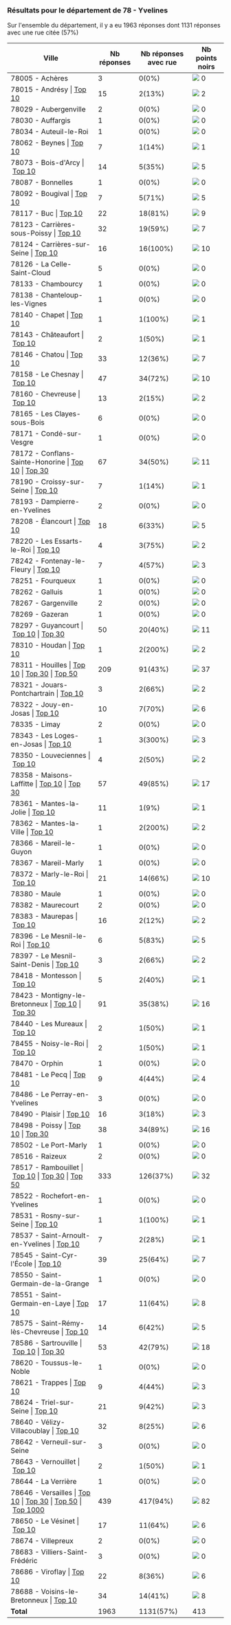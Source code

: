 ### Résultats pour le département de 78 - Yvelines

Sur l'ensemble du département, il y a eu 1963 réponses dont 1131 réponses avec une rue citée (57%)

| Ville | Nb réponses | Nb réponses avec rue | Nb points noirs |
|-------------|-------------|----------------------|-----------------|
|78005 - Achères|3|0(0%)|<img src="../../img/bar_0.gif" />&nbsp;0|
|78015 - Andrésy&nbsp;&#124;&nbsp;<a href='78015 - Andrésy_top2.md'>Top 10</a>|15|2(13%)|<img src="../../img/bar_0.gif" />&nbsp;2|
|78029 - Aubergenville|2|0(0%)|<img src="../../img/bar_0.gif" />&nbsp;0|
|78030 - Auffargis|1|0(0%)|<img src="../../img/bar_0.gif" />&nbsp;0|
|78034 - Auteuil-le-Roi|1|0(0%)|<img src="../../img/bar_0.gif" />&nbsp;0|
|78062 - Beynes&nbsp;&#124;&nbsp;<a href='78062 - Beynes_top1.md'>Top 10</a>|7|1(14%)|<img src="../../img/bar_0.gif" />&nbsp;1|
|78073 - Bois-d'Arcy&nbsp;&#124;&nbsp;<a href='78073 - Bois-d_Arcy_top5.md'>Top 10</a>|14|5(35%)|<img src="../../img/bar_1.gif" />&nbsp;5|
|78087 - Bonnelles|1|0(0%)|<img src="../../img/bar_0.gif" />&nbsp;0|
|78092 - Bougival&nbsp;&#124;&nbsp;<a href='78092 - Bougival_top5.md'>Top 10</a>|7|5(71%)|<img src="../../img/bar_1.gif" />&nbsp;5|
|78117 - Buc&nbsp;&#124;&nbsp;<a href='78117 - Buc_top9.md'>Top 10</a>|22|18(81%)|<img src="../../img/bar_2.gif" />&nbsp;9|
|78123 - Carrières-sous-Poissy&nbsp;&#124;&nbsp;<a href='78123 - Carrières-sous-Poissy_top7.md'>Top 10</a>|32|19(59%)|<img src="../../img/bar_1.gif" />&nbsp;7|
|78124 - Carrières-sur-Seine&nbsp;&#124;&nbsp;<a href='78124 - Carrières-sur-Seine_top10.md'>Top 10</a>|16|16(100%)|<img src="../../img/bar_2.gif" />&nbsp;10|
|78126 - La Celle-Saint-Cloud|5|0(0%)|<img src="../../img/bar_0.gif" />&nbsp;0|
|78133 - Chambourcy|1|0(0%)|<img src="../../img/bar_0.gif" />&nbsp;0|
|78138 - Chanteloup-les-Vignes|1|0(0%)|<img src="../../img/bar_0.gif" />&nbsp;0|
|78140 - Chapet&nbsp;&#124;&nbsp;<a href='78140 - Chapet_top1.md'>Top 10</a>|1|1(100%)|<img src="../../img/bar_0.gif" />&nbsp;1|
|78143 - Châteaufort&nbsp;&#124;&nbsp;<a href='78143 - Châteaufort_top1.md'>Top 10</a>|2|1(50%)|<img src="../../img/bar_0.gif" />&nbsp;1|
|78146 - Chatou&nbsp;&#124;&nbsp;<a href='78146 - Chatou_top7.md'>Top 10</a>|33|12(36%)|<img src="../../img/bar_1.gif" />&nbsp;7|
|78158 - Le Chesnay&nbsp;&#124;&nbsp;<a href='78158 - Le Chesnay_top10.md'>Top 10</a>|47|34(72%)|<img src="../../img/bar_2.gif" />&nbsp;10|
|78160 - Chevreuse&nbsp;&#124;&nbsp;<a href='78160 - Chevreuse_top2.md'>Top 10</a>|13|2(15%)|<img src="../../img/bar_0.gif" />&nbsp;2|
|78165 - Les Clayes-sous-Bois|6|0(0%)|<img src="../../img/bar_0.gif" />&nbsp;0|
|78171 - Condé-sur-Vesgre|1|0(0%)|<img src="../../img/bar_0.gif" />&nbsp;0|
|78172 - Conflans-Sainte-Honorine&nbsp;&#124;&nbsp;<a href='78172 - Conflans-Sainte-Honorine_top10.md'>Top 10</a>&nbsp;&#124;&nbsp;<a href='78172 - Conflans-Sainte-Honorine_top11.md'>Top 30</a>|67|34(50%)|<img src="../../img/bar_2.gif" />&nbsp;11|
|78190 - Croissy-sur-Seine&nbsp;&#124;&nbsp;<a href='78190 - Croissy-sur-Seine_top1.md'>Top 10</a>|7|1(14%)|<img src="../../img/bar_0.gif" />&nbsp;1|
|78193 - Dampierre-en-Yvelines|2|0(0%)|<img src="../../img/bar_0.gif" />&nbsp;0|
|78208 - Élancourt&nbsp;&#124;&nbsp;<a href='78208 - Élancourt_top5.md'>Top 10</a>|18|6(33%)|<img src="../../img/bar_1.gif" />&nbsp;5|
|78220 - Les Essarts-le-Roi&nbsp;&#124;&nbsp;<a href='78220 - Les Essarts-le-Roi_top2.md'>Top 10</a>|4|3(75%)|<img src="../../img/bar_0.gif" />&nbsp;2|
|78242 - Fontenay-le-Fleury&nbsp;&#124;&nbsp;<a href='78242 - Fontenay-le-Fleury_top3.md'>Top 10</a>|7|4(57%)|<img src="../../img/bar_0.gif" />&nbsp;3|
|78251 - Fourqueux|1|0(0%)|<img src="../../img/bar_0.gif" />&nbsp;0|
|78262 - Galluis|1|0(0%)|<img src="../../img/bar_0.gif" />&nbsp;0|
|78267 - Gargenville|2|0(0%)|<img src="../../img/bar_0.gif" />&nbsp;0|
|78269 - Gazeran|1|0(0%)|<img src="../../img/bar_0.gif" />&nbsp;0|
|78297 - Guyancourt&nbsp;&#124;&nbsp;<a href='78297 - Guyancourt_top10.md'>Top 10</a>&nbsp;&#124;&nbsp;<a href='78297 - Guyancourt_top11.md'>Top 30</a>|50|20(40%)|<img src="../../img/bar_2.gif" />&nbsp;11|
|78310 - Houdan&nbsp;&#124;&nbsp;<a href='78310 - Houdan_top2.md'>Top 10</a>|1|2(200%)|<img src="../../img/bar_0.gif" />&nbsp;2|
|78311 - Houilles&nbsp;&#124;&nbsp;<a href='78311 - Houilles_top10.md'>Top 10</a>&nbsp;&#124;&nbsp;<a href='78311 - Houilles_top30.md'>Top 30</a>&nbsp;&#124;&nbsp;<a href='78311 - Houilles_top37.md'>Top 50</a>|209|91(43%)|<img src="../../img/bar_8.gif" />&nbsp;37|
|78321 - Jouars-Pontchartrain&nbsp;&#124;&nbsp;<a href='78321 - Jouars-Pontchartrain_top2.md'>Top 10</a>|3|2(66%)|<img src="../../img/bar_0.gif" />&nbsp;2|
|78322 - Jouy-en-Josas&nbsp;&#124;&nbsp;<a href='78322 - Jouy-en-Josas_top6.md'>Top 10</a>|10|7(70%)|<img src="../../img/bar_1.gif" />&nbsp;6|
|78335 - Limay|2|0(0%)|<img src="../../img/bar_0.gif" />&nbsp;0|
|78343 - Les Loges-en-Josas&nbsp;&#124;&nbsp;<a href='78343 - Les Loges-en-Josas_top3.md'>Top 10</a>|1|3(300%)|<img src="../../img/bar_0.gif" />&nbsp;3|
|78350 - Louveciennes&nbsp;&#124;&nbsp;<a href='78350 - Louveciennes_top2.md'>Top 10</a>|4|2(50%)|<img src="../../img/bar_0.gif" />&nbsp;2|
|78358 - Maisons-Laffitte&nbsp;&#124;&nbsp;<a href='78358 - Maisons-Laffitte_top10.md'>Top 10</a>&nbsp;&#124;&nbsp;<a href='78358 - Maisons-Laffitte_top17.md'>Top 30</a>|57|49(85%)|<img src="../../img/bar_4.gif" />&nbsp;17|
|78361 - Mantes-la-Jolie&nbsp;&#124;&nbsp;<a href='78361 - Mantes-la-Jolie_top1.md'>Top 10</a>|11|1(9%)|<img src="../../img/bar_0.gif" />&nbsp;1|
|78362 - Mantes-la-Ville&nbsp;&#124;&nbsp;<a href='78362 - Mantes-la-Ville_top2.md'>Top 10</a>|1|2(200%)|<img src="../../img/bar_0.gif" />&nbsp;2|
|78366 - Mareil-le-Guyon|1|0(0%)|<img src="../../img/bar_0.gif" />&nbsp;0|
|78367 - Mareil-Marly|1|0(0%)|<img src="../../img/bar_0.gif" />&nbsp;0|
|78372 - Marly-le-Roi&nbsp;&#124;&nbsp;<a href='78372 - Marly-le-Roi_top10.md'>Top 10</a>|21|14(66%)|<img src="../../img/bar_2.gif" />&nbsp;10|
|78380 - Maule|1|0(0%)|<img src="../../img/bar_0.gif" />&nbsp;0|
|78382 - Maurecourt|2|0(0%)|<img src="../../img/bar_0.gif" />&nbsp;0|
|78383 - Maurepas&nbsp;&#124;&nbsp;<a href='78383 - Maurepas_top2.md'>Top 10</a>|16|2(12%)|<img src="../../img/bar_0.gif" />&nbsp;2|
|78396 - Le Mesnil-le-Roi&nbsp;&#124;&nbsp;<a href='78396 - Le Mesnil-le-Roi_top5.md'>Top 10</a>|6|5(83%)|<img src="../../img/bar_1.gif" />&nbsp;5|
|78397 - Le Mesnil-Saint-Denis&nbsp;&#124;&nbsp;<a href='78397 - Le Mesnil-Saint-Denis_top2.md'>Top 10</a>|3|2(66%)|<img src="../../img/bar_0.gif" />&nbsp;2|
|78418 - Montesson&nbsp;&#124;&nbsp;<a href='78418 - Montesson_top1.md'>Top 10</a>|5|2(40%)|<img src="../../img/bar_0.gif" />&nbsp;1|
|78423 - Montigny-le-Bretonneux&nbsp;&#124;&nbsp;<a href='78423 - Montigny-le-Bretonneux_top10.md'>Top 10</a>&nbsp;&#124;&nbsp;<a href='78423 - Montigny-le-Bretonneux_top16.md'>Top 30</a>|91|35(38%)|<img src="../../img/bar_3.gif" />&nbsp;16|
|78440 - Les Mureaux&nbsp;&#124;&nbsp;<a href='78440 - Les Mureaux_top1.md'>Top 10</a>|2|1(50%)|<img src="../../img/bar_0.gif" />&nbsp;1|
|78455 - Noisy-le-Roi&nbsp;&#124;&nbsp;<a href='78455 - Noisy-le-Roi_top1.md'>Top 10</a>|2|1(50%)|<img src="../../img/bar_0.gif" />&nbsp;1|
|78470 - Orphin|1|0(0%)|<img src="../../img/bar_0.gif" />&nbsp;0|
|78481 - Le Pecq&nbsp;&#124;&nbsp;<a href='78481 - Le Pecq_top4.md'>Top 10</a>|9|4(44%)|<img src="../../img/bar_0.gif" />&nbsp;4|
|78486 - Le Perray-en-Yvelines|3|0(0%)|<img src="../../img/bar_0.gif" />&nbsp;0|
|78490 - Plaisir&nbsp;&#124;&nbsp;<a href='78490 - Plaisir_top3.md'>Top 10</a>|16|3(18%)|<img src="../../img/bar_0.gif" />&nbsp;3|
|78498 - Poissy&nbsp;&#124;&nbsp;<a href='78498 - Poissy_top10.md'>Top 10</a>&nbsp;&#124;&nbsp;<a href='78498 - Poissy_top16.md'>Top 30</a>|38|34(89%)|<img src="../../img/bar_3.gif" />&nbsp;16|
|78502 - Le Port-Marly|1|0(0%)|<img src="../../img/bar_0.gif" />&nbsp;0|
|78516 - Raizeux|2|0(0%)|<img src="../../img/bar_0.gif" />&nbsp;0|
|78517 - Rambouillet&nbsp;&#124;&nbsp;<a href='78517 - Rambouillet_top10.md'>Top 10</a>&nbsp;&#124;&nbsp;<a href='78517 - Rambouillet_top30.md'>Top 30</a>&nbsp;&#124;&nbsp;<a href='78517 - Rambouillet_top32.md'>Top 50</a>|333|126(37%)|<img src="../../img/bar_7.gif" />&nbsp;32|
|78522 - Rochefort-en-Yvelines|1|0(0%)|<img src="../../img/bar_0.gif" />&nbsp;0|
|78531 - Rosny-sur-Seine&nbsp;&#124;&nbsp;<a href='78531 - Rosny-sur-Seine_top1.md'>Top 10</a>|1|1(100%)|<img src="../../img/bar_0.gif" />&nbsp;1|
|78537 - Saint-Arnoult-en-Yvelines&nbsp;&#124;&nbsp;<a href='78537 - Saint-Arnoult-en-Yvelines_top1.md'>Top 10</a>|7|2(28%)|<img src="../../img/bar_0.gif" />&nbsp;1|
|78545 - Saint-Cyr-l'École&nbsp;&#124;&nbsp;<a href='78545 - Saint-Cyr-l_École_top7.md'>Top 10</a>|39|25(64%)|<img src="../../img/bar_1.gif" />&nbsp;7|
|78550 - Saint-Germain-de-la-Grange|1|0(0%)|<img src="../../img/bar_0.gif" />&nbsp;0|
|78551 - Saint-Germain-en-Laye&nbsp;&#124;&nbsp;<a href='78551 - Saint-Germain-en-Laye_top8.md'>Top 10</a>|17|11(64%)|<img src="../../img/bar_1.gif" />&nbsp;8|
|78575 - Saint-Rémy-lès-Chevreuse&nbsp;&#124;&nbsp;<a href='78575 - Saint-Rémy-lès-Chevreuse_top5.md'>Top 10</a>|14|6(42%)|<img src="../../img/bar_1.gif" />&nbsp;5|
|78586 - Sartrouville&nbsp;&#124;&nbsp;<a href='78586 - Sartrouville_top10.md'>Top 10</a>&nbsp;&#124;&nbsp;<a href='78586 - Sartrouville_top18.md'>Top 30</a>|53|42(79%)|<img src="../../img/bar_4.gif" />&nbsp;18|
|78620 - Toussus-le-Noble|1|0(0%)|<img src="../../img/bar_0.gif" />&nbsp;0|
|78621 - Trappes&nbsp;&#124;&nbsp;<a href='78621 - Trappes_top3.md'>Top 10</a>|9|4(44%)|<img src="../../img/bar_0.gif" />&nbsp;3|
|78624 - Triel-sur-Seine&nbsp;&#124;&nbsp;<a href='78624 - Triel-sur-Seine_top3.md'>Top 10</a>|21|9(42%)|<img src="../../img/bar_0.gif" />&nbsp;3|
|78640 - Vélizy-Villacoublay&nbsp;&#124;&nbsp;<a href='78640 - Vélizy-Villacoublay_top6.md'>Top 10</a>|32|8(25%)|<img src="../../img/bar_1.gif" />&nbsp;6|
|78642 - Verneuil-sur-Seine|3|0(0%)|<img src="../../img/bar_0.gif" />&nbsp;0|
|78643 - Vernouillet&nbsp;&#124;&nbsp;<a href='78643 - Vernouillet_top1.md'>Top 10</a>|2|1(50%)|<img src="../../img/bar_0.gif" />&nbsp;1|
|78644 - La Verrière|1|0(0%)|<img src="../../img/bar_0.gif" />&nbsp;0|
|78646 - Versailles&nbsp;&#124;&nbsp;<a href='78646 - Versailles_top10.md'>Top 10</a>&nbsp;&#124;&nbsp;<a href='78646 - Versailles_top30.md'>Top 30</a>&nbsp;&#124;&nbsp;<a href='78646 - Versailles_top50.md'>Top 50</a>&nbsp;&#124;&nbsp;<a href='78646 - Versailles_top82.md'>Top 1000</a>|439|417(94%)|<img src="../../img/bar_19.gif" />&nbsp;82|
|78650 - Le Vésinet&nbsp;&#124;&nbsp;<a href='78650 - Le Vésinet_top6.md'>Top 10</a>|17|11(64%)|<img src="../../img/bar_1.gif" />&nbsp;6|
|78674 - Villepreux|2|0(0%)|<img src="../../img/bar_0.gif" />&nbsp;0|
|78683 - Villiers-Saint-Frédéric|3|0(0%)|<img src="../../img/bar_0.gif" />&nbsp;0|
|78686 - Viroflay&nbsp;&#124;&nbsp;<a href='78686 - Viroflay_top6.md'>Top 10</a>|22|8(36%)|<img src="../../img/bar_1.gif" />&nbsp;6|
|78688 - Voisins-le-Bretonneux&nbsp;&#124;&nbsp;<a href='78688 - Voisins-le-Bretonneux_top8.md'>Top 10</a>|34|14(41%)|<img src="../../img/bar_1.gif" />&nbsp;8|
| **Total** |1963|1131(57%)|413|
